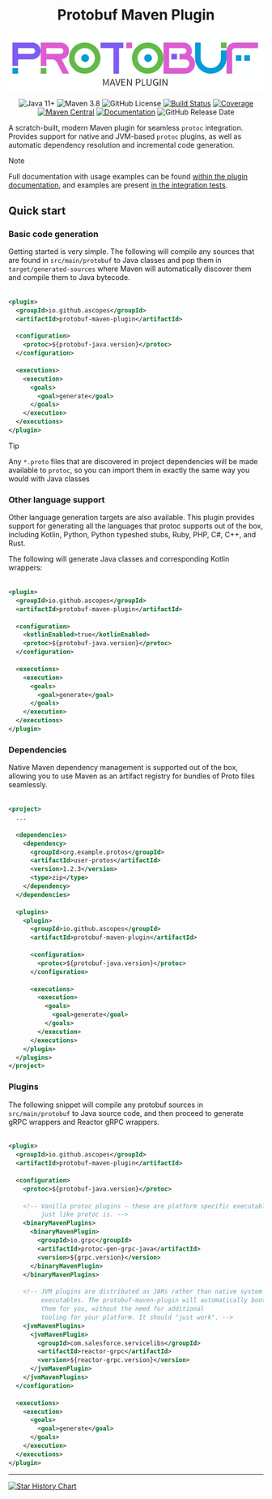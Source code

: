 <h1 align="center">Protobuf Maven Plugin</h1>

<img align="center" alt="logo" src="protobuf-maven-plugin/src/site/resources/images/banner.jpg">

<p align="center">  
  <!-- Note: do not put inner tags on newlines within <a/>, it messes up the rendering of text decorations leaving blue underlines between badges. -->
  <img alt="Java 11+" src="https://img.shields.io/badge/Java-11+-red?logo=openjdk&logoColor=white">
  <img alt="Maven 3.8" src="https://img.shields.io/badge/maven-3.8,%204.x-blue?logo=apache-maven">
  <img alt="GitHub License" src="https://img.shields.io/github/license/ascopes/protobuf-maven-plugin">
  <a href="https://github.com/ascopes/protobuf-maven-plugin/actions/workflows/build.yml"><img alt="Build Status" src="https://github.com/ascopes/protobuf-maven-plugin/actions/workflows/build.yml/badge.svg?branch=main"></a>
  <a href="https://codecov.io/gh/ascopes/protobuf-maven-plugin"><img alt="Coverage" src="https://img.shields.io/codecov/c/github/ascopes/protobuf-maven-plugin/main"></a>
  <a href="https://search.maven.org/search?q=g:%22io.github.ascopes%22%20AND%20a:%22protobuf-maven-plugin%22"><img alt="Maven Central" src="https://img.shields.io/maven-central/v/io.github.ascopes/protobuf-maven-plugin.svg?label=Maven%20Central"></a>
  <a href="https://ascopes.github.io/protobuf-maven-plugin"><img alt="Documentation" src="https://img.shields.io/badge/documentation-latest-purple?logo=apache-maven"></a>
  <img alt="GitHub Release Date" src="https://img.shields.io/github/release-date/ascopes/protobuf-maven-plugin">
</p>


A scratch-built, modern Maven plugin for seamless `protoc` integration. Provides support for native
and JVM-based `protoc` plugins, as well as automatic dependency resolution and incremental code
generation.

> [!NOTE]
> Full documentation with usage examples can be
> found [within the plugin documentation](https://ascopes.github.io/protobuf-maven-plugin),
> and examples are
> present [in the integration tests](https://github.com/ascopes/protobuf-maven-plugin/tree/main/protobuf-maven-plugin/src/it).

## Quick start

### Basic code generation

Getting started is very simple. The following will compile any sources that are found in
`src/main/protobuf` to Java classes and pop them in `target/generated-sources` where Maven
will automatically discover them and compile them to Java bytecode.

```xml

<plugin>
  <groupId>io.github.ascopes</groupId>
  <artifactId>protobuf-maven-plugin</artifactId>

  <configuration>
    <protoc>${protobuf-java.version}</protoc>
  </configuration>

  <executions>
    <execution>
      <goals>
        <goal>generate</goal>
      </goals>
    </execution>
  </executions>
</plugin>
```

> [!TIP]
> Any `*.proto` files that are discovered in project dependencies will be made available
> to `protoc`,
> so you can import them in exactly the same way you would with Java classes 

### Other language support

Other language generation targets are also available. This plugin provides support for generating
all
the languages that protoc supports out of the box, including Kotlin, Python, Python typeshed stubs,
Ruby, PHP, C#, C++, and Rust.

The following will generate Java classes and corresponding Kotlin wrappers:

```xml

<plugin>
  <groupId>io.github.ascopes</groupId>
  <artifactId>protobuf-maven-plugin</artifactId>

  <configuration>
    <kotlinEnabled>true</kotlinEnabled>
    <protoc>${protobuf-java.version}</protoc>
  </configuration>

  <executions>
    <execution>
      <goals>
        <goal>generate</goal>
      </goals>
    </execution>
  </executions>
</plugin>
```

### Dependencies

Native Maven dependency management is supported out of the box, allowing you to use Maven as an
artifact registry for bundles of Proto files seamlessly.

```xml

<project>
  ...

  <dependencies>
    <dependency>
      <groupId>org.example.protos</groupId>
      <artifactId>user-protos</artifactId>
      <version>1.2.3</version>
      <type>zip</type>
    </dependency>
  </dependencies>

  <plugins>
    <plugin>
      <groupId>io.github.ascopes</groupId>
      <artifactId>protobuf-maven-plugin</artifactId>

      <configuration>
        <protoc>${protobuf-java.version}</protoc>
      </configuration>

      <executions>
        <execution>
          <goals>
            <goal>generate</goal>
          </goals>
        </execution>
      </executions>
    </plugin>
  </plugins>
</project>
```

### Plugins

The following snippet will compile any protobuf sources in `src/main/protobuf` to Java source code,
and then proceed to generate gRPC wrappers and Reactor gRPC wrappers.

```xml

<plugin>
  <groupId>io.github.ascopes</groupId>
  <artifactId>protobuf-maven-plugin</artifactId>

  <configuration>
    <protoc>${protobuf-java.version}</protoc>

    <!-- Vanilla protoc plugins - these are platform specific executables
         just like protoc is. -->
    <binaryMavenPlugins>
      <binaryMavenPlugin>
        <groupId>io.grpc</groupId>
        <artifactId>protoc-gen-grpc-java</artifactId>
        <version>${grpc.version}</version>
      </binaryMavenPlugin>
    </binaryMavenPlugins>

    <!-- JVM plugins are distributed as JARs rather than native system
         executables. The protobuf-maven-plugin will automatically bootstrap
         them for you, without the need for additional
         tooling for your platform. It should "just work". -->
    <jvmMavenPlugins>
      <jvmMavenPlugin>
        <groupId>com.salesforce.servicelibs</groupId>
        <artifactId>reactor-grpc</artifactId>
        <version>${reactor-grpc.version}</version>
      </jvmMavenPlugin>
    </jvmMavenPlugins>
  </configuration>

  <executions>
    <execution>
      <goals>
        <goal>generate</goal>
      </goals>
    </execution>
  </executions>
</plugin>
```

---

[![Star History Chart](https://api.star-history.com/svg?repos=ascopes/protobuf-maven-plugin&type=Timeline&theme=dark)](https://www.star-history.com/#ascopes/protobuf-maven-plugin&Timeline)
